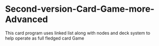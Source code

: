 # Second-version-Card-Game-more-Advanced
This card program uses linked list along with nodes and  deck system to help operate as full fledged card Game
